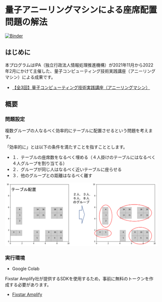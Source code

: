 # 量子アニーリングマシンによる座席配置問題の解法

[![Binder](https://mybinder.org/badge_logo.svg)](https://mybinder.org/v2/gh/riku-sakamoto/Seat-Allocate-Problem/main?labpath=seat_allocation.ipynb)


## はじめに

本プログラムはIPA（独立行政法人情報処理推進機構）が2021年11月から2022年2月にかけて主催した、量子コンピューティング技術実践講座（アニーリングマシン）による成果です。

- [【全3回】量子コンピューティング技術実践講座（アニーリングマシン）](https://mitoutg.connpass.com/event/228688/)

## 概要

### 問題設定

複数グループの人なるべく効率的にテーブルに配置させるという問題を考えます。

「効率的に」とは以下の条件を満たすことを指すこととします。

- １．テーブルの座席数をなるべく埋める（４人掛けのテーブルにはなるべく４人グループを割り当てる）
- ２．グループが同じ人はなるべく近いテーブルに座らせる
- ３．他のグループとの距離はなるべく離す

![](./pics/problem_image.png)

### 実行環境

- Google Colab

Fixstar Amplify社が提供するSDKを使用するため，事前に無料のトークンを作成する必要があります。
- [Fixstar Amplify](https://amplify.fixstars.com/ja/)

